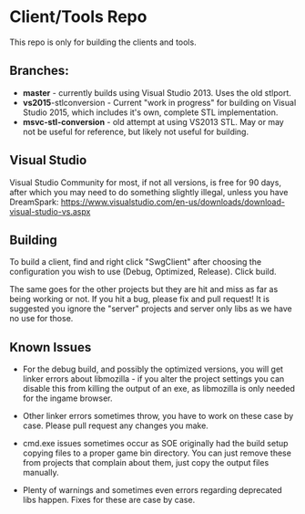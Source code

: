 # Client/Tools Repo

This repo is only for building the clients and tools. 

## Branches:

* **master** - currently builds using Visual Studio 2013. Uses the old stlport.
* **vs2015**-stlconversion - Current "work in progress" for building on Visual Studio 2015, which includes it's own, complete STL implementation.
* **msvc-stl-conversion** - old attempt at using VS2013 STL. May or may not be useful for reference, but likely not useful for building.

## Visual Studio

Visual Studio Community for most, if not all versions, is free for 90 days, after which you may need to do something slightly illegal, unless you have DreamSpark: https://www.visualstudio.com/en-us/downloads/download-visual-studio-vs.aspx

## Building

To build a client, find and right click "SwgClient" after choosing the configuration you wish to use (Debug, Optimized, Release). Click build.

The same goes for the other projects but they are hit and miss as far as being working or not. If you hit a bug, please fix and pull request! It is suggested you ignore the "server" projects and server only libs as we have no use for those.

## Known Issues

* For the debug build, and possibly the optimized versions, you will get linker errors about libmozilla - if you alter the project settings you can disable this from killing the output of an exe, as libmozilla is only needed for the ingame browser.

* Other linker errors sometimes throw, you have to work on these case by case. Please pull request any changes you make.

* cmd.exe issues sometimes occur as SOE originally had the build setup copying files to a proper game bin directory. You can just remove these from projects that complain about them, just copy the output files manually.

* Plenty of warnings and sometimes even errors regarding deprecated libs happen. Fixes for these are case by case.
